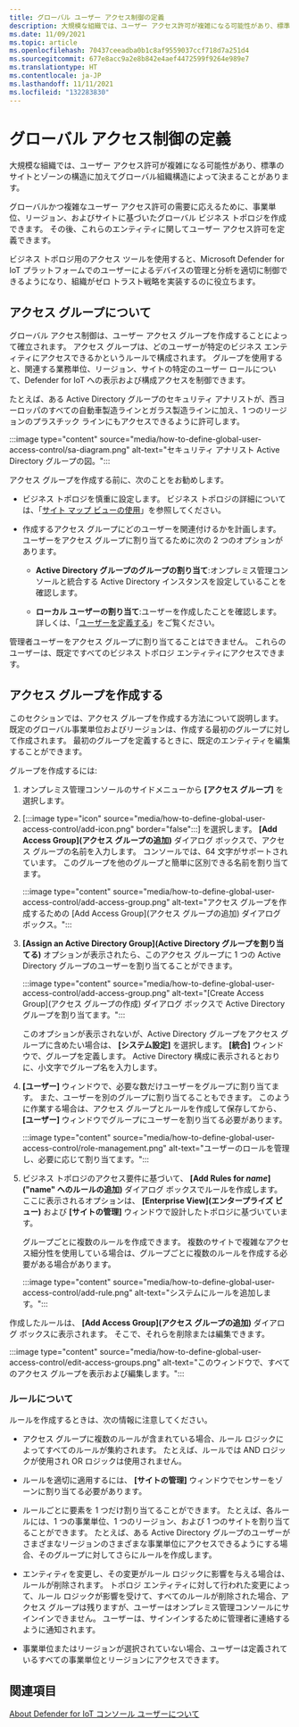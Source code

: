 ```yaml
---
title: グローバル ユーザー アクセス制御の定義
description: 大規模な組織では、ユーザー アクセス許可が複雑になる可能性があり、標準のサイトとゾーンの構造に加えてグローバル組織構造によって決まることがあります。
ms.date: 11/09/2021
ms.topic: article
ms.openlocfilehash: 70437ceeadba0b1c8af9559037ccf718d7a251d4
ms.sourcegitcommit: 677e8acc9a2e8b842e4aef4472599f9264e989e7
ms.translationtype: HT
ms.contentlocale: ja-JP
ms.lasthandoff: 11/11/2021
ms.locfileid: "132283830"
---
```

# <a name="define-global-access-control"></a>グローバル アクセス制御の定義

大規模な組織では、ユーザー アクセス許可が複雑になる可能性があり、標準のサイトとゾーンの構造に加えてグローバル組織構造によって決まることがあります。

グローバルかつ複雑なユーザー アクセス許可の需要に応えるために、事業単位、リージョン、およびサイトに基づいたグローバル ビジネス トポロジを作成できます。 その後、これらのエンティティに関してユーザー アクセス許可を定義できます。

ビジネス トポロジ用のアクセス ツールを使用すると、Microsoft Defender for IoT プラットフォームでのユーザーによるデバイスの管理と分析を適切に制御できるようになり、組織がゼロ トラスト戦略を実装するのに役立ちます。

## <a name="about-access-groups"></a>アクセス グループについて

グローバル アクセス制御は、ユーザー アクセス グループを作成することによって確立されます。 アクセス グループは、どのユーザーが特定のビジネス エンティティにアクセスできるかというルールで構成されます。 グループを使用すると、関連する業務単位、リージョン、サイトの特定のユーザー ロールについて、Defender for IoT への表示および構成アクセスを制御できます。

たとえば、ある Active Directory グループのセキュリティ アナリストが、西ヨーロッパのすべての自動車製造ラインとガラス製造ラインに加え、1 つのリージョンのプラスチック ラインにもアクセスできるように許可します。

:::image type="content" source="media/how-to-define-global-user-access-control/sa-diagram.png" alt-text="セキュリティ アナリスト Active Directory グループの図。":::

アクセス グループを作成する前に、次のことをお勧めします。

- ビジネス トポロジを慎重に設定します。 ビジネス トポロジの詳細については、「[サイト マップ ビューの使用](how-to-gain-insight-into-global-regional-and-local-threats.md#work-with-site-map-views)」を参照してください。

- 作成するアクセス グループにどのユーザーを関連付けるかを計画します。 ユーザーをアクセス グループに割り当てるために次の 2 つのオプションがあります。

  - **Active Directory グループのグループの割り当て**:オンプレミス管理コンソールと統合する Active Directory インスタンスを設定していることを確認します。
  
  - **ローカル ユーザーの割り当て**:ユーザーを作成したことを確認します。 詳しくは、「[ユーザーを定義する](how-to-create-and-manage-users.md#define-users)」をご覧ください。

管理者ユーザーをアクセス グループに割り当てることはできません。 これらのユーザーは、既定ですべてのビジネス トポロジ エンティティにアクセスできます。

## <a name="create-access-groups"></a>アクセス グループを作成する

このセクションでは、アクセス グループを作成する方法について説明します。 既定のグローバル事業単位およびリージョンは、作成する最初のグループに対して作成されます。 最初のグループを定義するときに、既定のエンティティを編集することができます。

グループを作成するには:

1. オンプレミス管理コンソールのサイドメニューから **[アクセス グループ]** を選択します。

2. [:::image type="icon" source="media/how-to-define-global-user-access-control/add-icon.png" border="false":::] を選択します。 **[Add Access Group]\(アクセス グループの追加\)** ダイアログ ボックスで、アクセス グループの名前を入力します。 コンソールでは、64 文字がサポートされています。 このグループを他のグループと簡単に区別できる名前を割り当てます。

   :::image type="content" source="media/how-to-define-global-user-access-control/add-access-group.png" alt-text="アクセス グループを作成するための [Add Access Group]\(アクセス グループの追加\) ダイアログ ボックス。":::

3. **[Assign an Active Directory Group]\(Active Directory グループを割り当てる\)** オプションが表示されたら、このアクセス グループに 1 つの Active Directory グループのユーザーを割り当てることができます。

   :::image type="content" source="media/how-to-define-global-user-access-control/add-access-group.png" alt-text="[Create Access Group]\(アクセス グループの作成\) ダイアログ ボックスで Active Directory グループを割り当てます。":::

   このオプションが表示されないが、Active Directory グループをアクセス グループに含めたい場合は、 **[システム設定]** を選択します。 **[統合]** ウィンドウで、グループを定義します。 Active Directory 構成に表示されるとおりに、小文字でグループ名を入力します。

5. **[ユーザー]** ウィンドウで、必要な数だけユーザーをグループに割り当てます。 また、ユーザーを別のグループに割り当てることもできます。 このように作業する場合は、アクセス グループとルールを作成して保存してから、 **[ユーザー]** ウィンドウでグループにユーザーを割り当てる必要があります。

   :::image type="content" source="media/how-to-define-global-user-access-control/role-management.png" alt-text="ユーザーのロールを管理し、必要に応じて割り当てます。":::

6. ビジネス トポロジのアクセス要件に基づいて、 **[Add Rules for *name*]\("name" へのルールの追加\)** ダイアログ ボックスでルールを作成します。 ここに表示されるオプションは、 **[Enterprise View]\(エンタープライズ ビュー\)** および **[サイトの管理]** ウィンドウで設計したトポロジに基づいています。 

   グループごとに複数のルールを作成できます。 複数のサイトで複雑なアクセス細分性を使用している場合は、グループごとに複数のルールを作成する必要がある場合があります。 

   :::image type="content" source="media/how-to-define-global-user-access-control/add-rule.png" alt-text="システムにルールを追加します。":::

作成したルールは、 **[Add Access Group]\(アクセス グループの追加\)** ダイアログ ボックスに表示されます。 そこで、それらを削除または編集できます。

:::image type="content" source="media/how-to-define-global-user-access-control/edit-access-groups.png" alt-text="このウィンドウで、すべてのアクセス グループを表示および編集します。":::

### <a name="about-rules"></a>ルールについて

ルールを作成するときは、次の情報に注意してください。

- アクセス グループに複数のルールが含まれている場合、ルール ロジックによってすべてのルールが集約されます。 たとえば、ルールでは AND ロジックが使用され OR ロジックは使用されません。

- ルールを適切に適用するには、 **[サイトの管理]** ウィンドウでセンサーをゾーンに割り当てる必要があります。

- ルールごとに要素を 1 つだけ割り当てることができます。 たとえば、各ルールには、1 つの事業単位、1 つのリージョン、および 1 つのサイトを割り当てることができます。 たとえば、ある Active Directory グループのユーザーがさまざまなリージョンのさまざまな事業単位にアクセスできるようにする場合、そのグループに対してさらにルールを作成します。

- エンティティを変更し、その変更がルール ロジックに影響を与える場合は、ルールが削除されます。 トポロジ エンティティに対して行われた変更によって、ルール ロジックが影響を受けて、すべてのルールが削除された場合、アクセス グループは残りますが、ユーザーはオンプレミス管理コンソールにサインインできません。 ユーザーは、サインインするために管理者に連絡するように通知されます。

- 事業単位またはリージョンが選択されていない場合、ユーザーは定義されているすべての事業単位とリージョンにアクセスできます。

## <a name="see-also"></a>関連項目

[About Defender for IoT コンソール ユーザーについて](how-to-create-and-manage-users.md)
